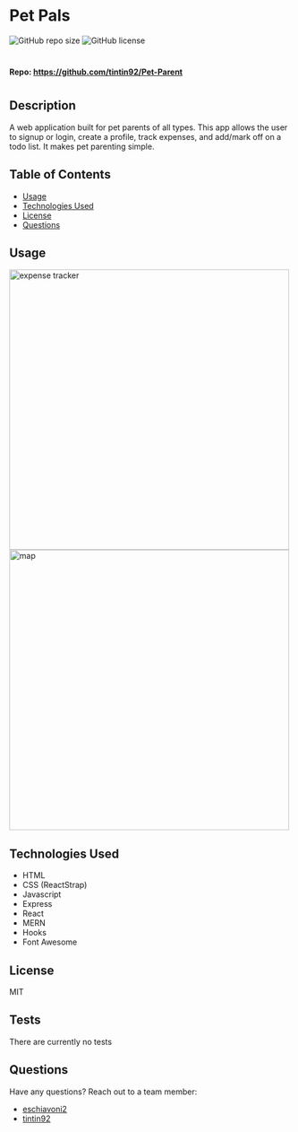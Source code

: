 # Pet Pals
  

  ![GitHub repo size](https://github.com/tintin92/Pet-Parent) ![GitHub license](https://img.shields.io/badge/license-MIT-green.svg)
#
#### Repo: https://github.com/tintin92/Pet-Parent
# 


## Description 
A web application built for pet parents of all types. This app allows the user to signup or login, create a profile, track expenses, and add/mark off on a todo list. It makes pet parenting simple.



## Table of Contents
- [Usage](#usage)
- [Technologies Used](#technology)
- [License](#license)
- [Questions](#questions)



## Usage
<img src="/assets/images/exp.PNG" alt="expense tracker" width="500"/>
<img src="/assets/images/Todo.PNG" alt="map" width="500"/>


## Technologies Used
- HTML
- CSS (ReactStrap)
- Javascript
- Express
- React
- MERN
- Hooks
- Font Awesome



## License

MIT




## Tests

There are currently no tests



## Questions

Have any questions? Reach out to a team member: 
- [eschiavoni2](https://github.com/eschiavoni2)
- [tintin92](https://github.com/tintin92)


